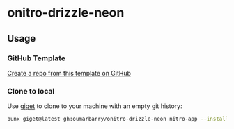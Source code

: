 # onitro-drizzle-neon

## Usage

### GitHub Template

[Create a repo from this template on GitHub](https://github.com/oumarbarry/onitro-drizzle-neon/generate)

### Clone to local

Use [giget](https://github.com/unjs/giget) to clone to your machine with an empty git history:

```bash
bunx giget@latest gh:oumarbarry/onitro-drizzle-neon nitro-app --install --shell
```
